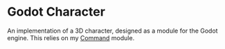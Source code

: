 # Godot Character
An implementation of a 3D character, designed as a module for the Godot engine. This relies on my [Command](https://github.com/Jay2645/command) module.